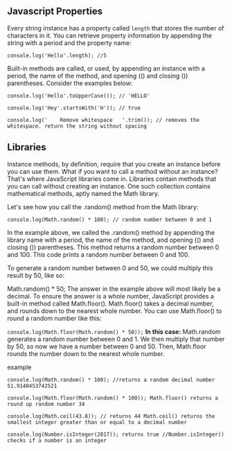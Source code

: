 ## Javascript Properties

Every string instance has a property called `length` that stores the number of characters in it. You can retrieve property information by appending the string with a period and the property name:

`console.log('Hello'.length); //5`

Built-in methods are called, or used, by appending an instance with a period, the name of the method, and opening (() and closing ()) parentheses. Consider the examples below:

`console.log('Hello'.toUpperCase()); // 'HELLO'`

`console.log('Hey'.startsWith('H')); // true`

`console.log('    Remove whitespace   '.trim()); // removes the whitespace. return the string without spacing`


## Libraries

Instance methods, by definition, require that you create an instance before you can use them. What if you want to call a method without an instance? That's where JavaScript libraries come in. Libraries contain methods that you can call without creating an instance. One such collection contains mathematical methods, aptly named the Math library.

Let's see how you call the .random() method from the Math library:

`console.log(Math.random() * 100); // random number between 0 and 1`

In the example above, we called the .random() method by appending the library name with a period, the name of the method, and opening (() and closing ()) parentheses. This method returns a random number between 0 and 100. This code prints a random number between 0 and 100.

To generate a random number between 0 and 50, we could multiply this result by 50, like so:

Math.random() * 50;
The answer in the example above will most likely be a decimal. To ensure the answer is a whole number, JavaScript provides a built-in method called Math.floor(). Math.floor() takes a decimal number, and rounds down to the nearest whole number. You can use Math.floor() to round a random number like this:

`console.log(Math.floor(Math.random() * 50));`
**In this case:** Math.random generates a random number between 0 and 1. We then multiply that number by 50, so now we have a number between 0 and 50. Then, Math.floor rounds the number down to the nearest whole number.

example

`console.log(Math.random() * 100); //returns a random decimal number 51.9140453742521` 

`console.log(Math.floor(Math.random() * 100)); Math.floor() returns a round up random number 34`

`console.log(Math.ceil(43.8)); // returns 44 Math.ceil() returns the smallest integer greater than or equal to a decimal number `

`console.log(Number.isInteger(2017)); returns true //Number.isInteger() checks if a number is an integer`